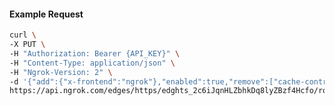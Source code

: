 <!-- Code generated for API Clients. DO NOT EDIT. -->

#### Example Request

```bash
curl \
-X PUT \
-H "Authorization: Bearer {API_KEY}" \
-H "Content-Type: application/json" \
-H "Ngrok-Version: 2" \
-d '{"add":{"x-frontend":"ngrok"},"enabled":true,"remove":["cache-control"]}' \
https://api.ngrok.com/edges/https/edghts_2c6iJqnHLZbhkDq8lyZBzf4Hcfo/routes/edghtsrt_2c6iJo4aMdipBrUHOcVPR4McGMQ/request_headers
```
